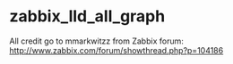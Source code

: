 zabbix_lld_all_graph
====================

All credit go to mmarkwitzz from Zabbix forum: http://www.zabbix.com/forum/showthread.php?p=104186
